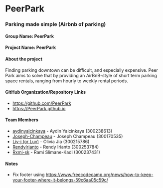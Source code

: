 # PeerPark
### Parking made simple (Airbnb of parking)

#### Group Name: PeerPark
#### Project Name: PeerPark

#### About the project
Finding parking downtown can be difficult, and especially expensive. Peer Park aims to solve that by providing an AirBnB-style of short term parking space rentals, ranging from hourly to weekly rental periods. 

#### GitHub Organization/Repository Links
* https://github.com/PeerPark
* https://PeerPark.github.io

#### Team Members
* [aydinyalcinkaya](https://github.com/aydinyalcinkaya) - Aydin Yalcinkaya (300238613)
* [Joseph-Champeau](https://github.com/Joseph-Champeau) - Joseph Champeau (300170535)
* [Liv-j (or Luv)](https://github.com/Liv-j) - Olivia Jia (300215786)
* [RendyIrianto](https://github.com/RendyIrianto) - Rendy Irianto (300253784)
* [Rxmi-sk](https://github.com/Rxmi-sk) - Rami Slimane-Kadi (300237431)

#### Notes
* Fix footer using https://www.freecodecamp.org/news/how-to-keep-your-footer-where-it-belongs-59c6aa05c59c/
